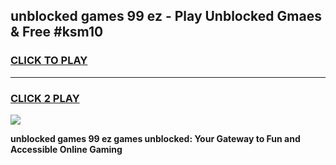 
## unblocked games 99 ez - Play Unblocked Gmaes & Free #ksm10
<h3>
<a href="https://news.freeplayer.one?title=unblocked_games_99_ez&ref=03M">CLICK TO PLAY</a></h3>
<hr>

<h3>
<a href="https://news.freeplayer.one?title=unblocked_games_99_ez&ref=03M">CLICK 2 PLAY</a>
  
</h3>

<a href="https://news.freeplayer.one?title=unblocked_games_99_ez&ref=03M"><img src="https://clearcache.store/games.png"></a>


**unblocked games 99 ez games unblocked: Your Gateway to Fun and Accessible Online Gaming**
